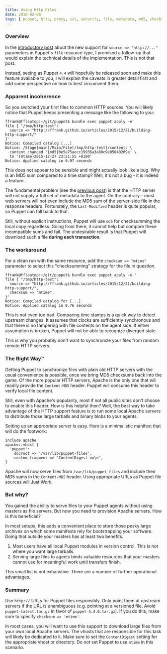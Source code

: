 ```yaml
---
title: Using Http Files
date: 2016-02-06
tags: [ puppet, http, proxy, ssl, security, file, metadata, md5, checksum, mtime ]
---
```


### Overview

In the [introductory post](/post/2015-12-21-building-http-support/) about the new
support for `source => "http://..."` parameters in Puppet's `file` resource type,
I promised a follow-up that would explain the technical details of the implementation.
This is not that post.

Instead, seeing as Puppet `4.4` will hopefully be released
soon and make this feature available to you, I will explain the caveats in greater
detail first and add some perspective on how to best circumvent them.

### Apparent incoherence

So you switched your first files to common HTTP sources.
You will likely notice that Puppet keeps presenting a message like the following to you:

    ffrank@fflaptop:~/git/puppet$ bundle exec puppet apply -e'
    file { "/tmp/http-test":
      source => "http://ffrank.github.io/articles/2015/12/21/building-http-support/"
    }'
    Notice: Compiled catalog [...]
    Notice: /Stage[main]/Main/File[/tmp/http-test]/content: \
      content changed '{md5}0e5a75aecc19936a3a80c9e05040269e' \
      to '{mtime}2015-12-27 23:51:55 +0100'
    Notice: Applied catalog in 0.97 seconds

This does not appear to be sensible and might actually look like a bug. Why is an MD5 sum compared
to a time stamp? Well, it's not a bug - it is indeed a feature.

The fundamental problem (see the [previous post](/post/2015-12-21-building-http-support/))
is that the HTTP server will not supply 
a full set of metadata to the agent. On the contrary - most web servers will not even
include the MD5 sum of the server-side file in the response headers. Fortunately, the
`Last-Modified` header is quite popular, so Puppet can fall back to that.

Still, without explicit instructions, Puppet will use `md5` for checksumming the local copy regardless.
Going from there, it cannot help but compare these incompatible sums and fail.
The undesirable result is that Puppet will download such a file **during each transaction**.

### The workaround

For a clean run with the same resource, add the `checksum => "mtime"` parameter to select
this "checksumming" strategy for the file in question.

    ffrank@fflaptop:~/git/puppet$ bundle exec puppet apply -e '
    file { "/tmp/http-test":
      source => "http://ffrank.github.io/articles/2015/12/21/building-http-support/",
      checksum => "mtime",
    }'
    Notice: Compiled catalog for [...]
    Notice: Applied catalog in 0.76 seconds

This is not even too bad. Comparing time stamps is a quick way to detect upstream changes.
It assumes that clocks are sufficiently synchronous and that there is
no tampering with file contents on the agent side. If either assumption is broken, Puppet will not
be able to recognize diverged state.

This is why you probably don't want to synchronize your files from random remote HTTP servers.

### The Right Way™

Getting Puppet to synchronize files with plain old HTTP servers with the usual convenience
is possible, once we bring MD5 checksums back into the game. Of the more popular HTTP servers,
Apache is the only one that will readily provide the `Content-MD5` header. Puppet will consume
this header to verify local file content.

Still, even with Apache's popularity, most if not all public sites don't choose to enable
this header. How is this helpful then? Well, the best way to take advantage of the HTTP support
feature is to run some local Apache servers to distribute those large tarballs and binary blobs
to your agents.

Setting up an appropriate server is easy. Here is a minimalistic manifest that will do the
footwork:

    include apache
    apache::vhost {
      'puppet':
        docroot => '/var/lib/puppet-files',
        custom_fragment => "ContentDigest on\n",
    }

Apache will now serve files from `/var/lib/puppet-files` and include their MD5 sums in the
`Content-MD5` header. Using appropriate URLs as Puppet file sources will Just Work.

### But why?

You gained the ability to serve files to your Puppet agents without using masters as file servers.
But now you need to provision Apache servers. How is this beneficial?

In most setups, this adds a convenient place to store those pesky large archives on which
some manifests rely for bootstrapping your software. Doing that outside your masters
has at least two benefits.

 1. Most users have all local Puppet modules in version control. This is not where you want
    large tarballs.
 2. Serving large files to agents binds valuable resources that your masters cannot use
    for meaningful work until transfers finish.

This small list is not exhaustive. There are a number of further operational advantages.

### Summary

Use `http://` URLs for Puppet files responsibly. Only point them at upstream servers if the
URL is unambiguous (e.g. pointing at a versioned file. Avoid `puppet-latest.tar.gz` in favor
of `puppet-4.4.0.tar.gz`). If you do this, make sure to specify
`checksum => 'mtime'`.

In most cases, you will want to use this support to download large files from your own
local Apache servers. The vhosts that are responsible for this task will likely be dedicated to it.
Make sure to set the `ContentDigest` setting for the appropriate vhost or directory.
Do *not* set Puppet to use `mtime` in this scenario.
